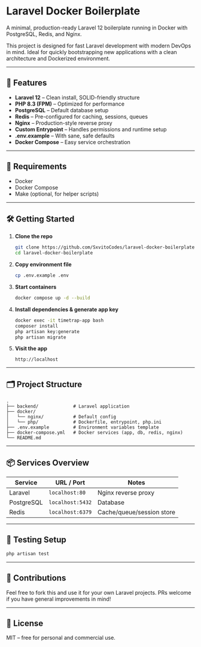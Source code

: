 
# Laravel Docker Boilerplate

A minimal, production-ready Laravel 12 boilerplate running in Docker with PostgreSQL, Redis, and Nginx.

This project is designed for fast Laravel development with modern DevOps in mind. Ideal for quickly bootstrapping new applications with a clean architecture and Dockerized environment.

---

## 🚀 Features

- **Laravel 12** – Clean install, SOLID-friendly structure
- **PHP 8.3 (FPM)** – Optimized for performance
- **PostgreSQL** – Default database setup
- **Redis** – Pre-configured for caching, sessions, queues
- **Nginx** – Production-style reverse proxy
- **Custom Entrypoint** – Handles permissions and runtime setup
- **.env.example** – With sane, safe defaults
- **Docker Compose** – Easy service orchestration

---

## 🧰 Requirements

- Docker
- Docker Compose
- Make (optional, for helper scripts)

---

## 🛠️ Getting Started

1. **Clone the repo**
   ```bash
   git clone https://github.com/SxvitoCodes/laravel-docker-boilerplate.git
   cd laravel-docker-boilerplate
   ```

2. **Copy environment file**
   ```bash
   cp .env.example .env
   ```

3. **Start containers**
   ```bash
   docker compose up -d --build
   ```

4. **Install dependencies & generate app key**
   ```bash
   docker exec -it timetrap-app bash
   composer install
   php artisan key:generate
   php artisan migrate
   ```

5. **Visit the app**
   ```
   http://localhost
   ```

---

## 🗂️ Project Structure

```
.
├── backend/             # Laravel application
├── docker/
│   └── nginx/           # Default config
│   └── php/             # Dockerfile, entrypoint, php.ini
├── .env.example         # Environment variables template
├── docker-compose.yml   # Docker services (app, db, redis, nginx)
└── README.md
```

---

## 📦 Services Overview

| Service   | URL / Port       | Notes                      |
|-----------|------------------|----------------------------|
| Laravel   | `localhost:80`   | Nginx reverse proxy        |
| PostgreSQL| `localhost:5432` | Database                   |
| Redis     | `localhost:6379` | Cache/queue/session store  |

---

## 🧪 Testing Setup

```bash
php artisan test
```

---

## 🙌 Contributions

Feel free to fork this and use it for your own Laravel projects. PRs welcome if you have general improvements in mind!

---

## 📄 License

MIT – free for personal and commercial use.

